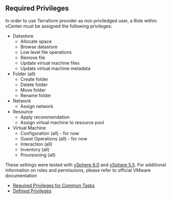 
## Required Privileges

In order to use Terraform provider as non priviledged user, a Role within vCenter must be assigned the following privileges:

-   Datastore
    -   Allocate space
    -   Browse datastore
    -   Low level file operations
    -   Remove file
    -   Update virtual machine files
    -   Update virtual machine metadata
-   Folder (all)
    -   Create folder
    -   Delete folder
    -   Move folder
    -   Rename folder
-   Network
    -   Assign network
-   Resource
    -   Apply recommendation
    -   Assign virtual machine to resource pool
-   Virtual Machine
    -   Configuration (all) - for now
    -   Guest Operations (all) - for now
    -   Interaction (all)
    -   Inventory (all)
    -   Provisioning (all)

These settings were tested with  [vSphere 6.0](https://pubs.vmware.com/vsphere-60/index.jsp?topic=%2Fcom.vmware.vsphere.security.doc%2FGUID-18071E9A-EED1-4968-8D51-E0B4F526FDA3.html)  and  [vSphere 5.5](https://pubs.vmware.com/vsphere-55/index.jsp?topic=%2Fcom.vmware.vsphere.security.doc%2FGUID-18071E9A-EED1-4968-8D51-E0B4F526FDA3.html). For additional information on roles and permissions, please refer to official VMware documentation
- [Required Privileges for Common Tasks](https://docs.vmware.com/en/VMware-vSphere/6.5/com.vmware.vsphere.security.doc/GUID-4D0F8E63-2961-4B71-B365-BBFA24673FDB.html)
- [Defined Privileges](https://docs.vmware.com/en/VMware-vSphere/6.7/com.vmware.vsphere.security.doc/GUID-ED56F3C4-77D0-49E3-88B6-B99B8B437B62.html)
